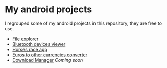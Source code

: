 # My android projects
I regrouped some of my android projects in this repository, they are free to use.

+ [File explorer](https://github.com/flodavid/android-projects/tree/FileExplorer)
+ [Bluetooth devices viewer](tree/BluetoothManager)
+ [Horses race app](https://github.com/flodavid/android-projects/tree/HorsesRace)
+ [Euros to other currencies converter](https://github.com/flodavid/android-projects/tree/CurrencyConverter)
+ [Download Manager]() *Coming soon*
